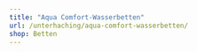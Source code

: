 ```yaml
---
title: "Aqua Comfort-Wasserbetten"
url: /unterhaching/aqua-comfort-wasserbetten/
shop: Betten
---
```

